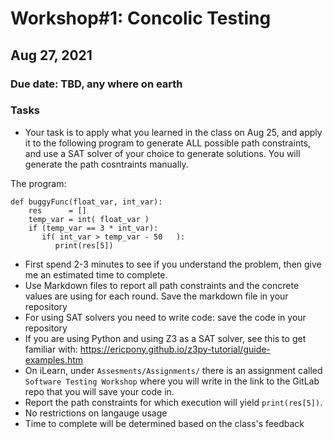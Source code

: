# Workshop#1: Concolic Testing 

## Aug 27, 2021


### Due date: TBD, any where on earth 

### Tasks 

- Your task is to apply what you learned in the class on Aug 25, and apply it to the following program to generate ALL possible path constraints, and use a SAT solver of your choice to generate solutions. You will generate the path cosntraints manually. 

The program: 

```
def buggyFunc(float_var, int_var):
    res      = []
    temp_var = int( float_var )
    if (temp_var == 3 * int_var):
       if( int_var > temp_var - 50   ):
          print(res[5])
``` 
- First spend 2-3 minutes to see if you understand the problem, then give me an estimated time to complete. 
- Use Markdown files to report all path constraints and the concrete values are using for each round. Save the markdown file in your repository  
- For using SAT solvers you need to write code: save the code in your repository 
- If you are using Python and using Z3 as a SAT solver, see this to get familiar with: https://ericpony.github.io/z3py-tutorial/guide-examples.htm 
- On iLearn, under `Assesments/Assignments/` there is an assignment called `Software Testing Workshop` where you will write in the link to the GitLab repo that you will save your code in. 
- Report the path constraints for which execution will yield `print(res[5])`. 
- No restrictions on langauge usage 
- Time to complete will be determined based on the class's feedback 

